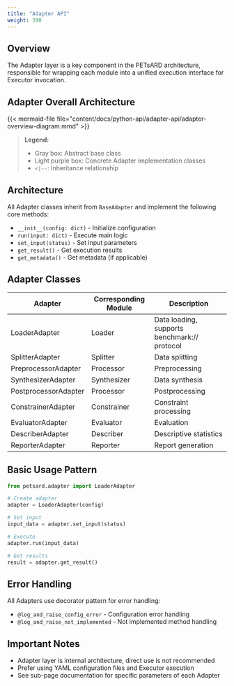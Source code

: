 ```yaml
---
title: "Adapter API"
weight: 390
---
```


## Overview

The Adapter layer is a key component in the PETsARD architecture, responsible for wrapping each module into a unified execution interface for Executor invocation.

## Adapter Overall Architecture

{{< mermaid-file file="content/docs/python-api/adapter-api/adapter-overview-diagram.mmd" >}}

> **Legend:**
> - Gray box: Abstract base class
> - Light purple box: Concrete Adapter implementation classes
> - `<|--`: Inheritance relationship

## Architecture

All Adapter classes inherit from `BaseAdapter` and implement the following core methods:

- `__init__(config: dict)` - Initialize configuration
- `run(input: dict)` - Execute main logic
- `set_input(status)` - Set input parameters
- `get_result()` - Get execution results
- `get_metadata()` - Get metadata (if applicable)

## Adapter Classes

| Adapter | Corresponding Module | Description |
|---------|---------------------|-------------|
| LoaderAdapter | Loader | Data loading, supports benchmark:// protocol |
| SplitterAdapter | Splitter | Data splitting |
| PreprocessorAdapter | Processor | Preprocessing |
| SynthesizerAdapter | Synthesizer | Data synthesis |
| PostprocessorAdapter | Processor | Postprocessing |
| ConstrainerAdapter | Constrainer | Constraint processing |
| EvaluatorAdapter | Evaluator | Evaluation |
| DescriberAdapter | Describer | Descriptive statistics |
| ReporterAdapter | Reporter | Report generation |

## Basic Usage Pattern

```python
from petsard.adapter import LoaderAdapter

# Create adapter
adapter = LoaderAdapter(config)

# Set input
input_data = adapter.set_input(status)

# Execute
adapter.run(input_data)

# Get results
result = adapter.get_result()
```

## Error Handling

All Adapters use decorator pattern for error handling:

- `@log_and_raise_config_error` - Configuration error handling
- `@log_and_raise_not_implemented` - Not implemented method handling

## Important Notes

- Adapter layer is internal architecture, direct use is not recommended
- Prefer using YAML configuration files and Executor execution
- See sub-page documentation for specific parameters of each Adapter